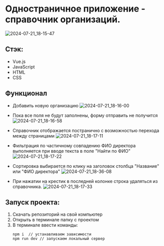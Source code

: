 # Одностраничное приложение - справочник организаций.

![2024-07-21_18-15-47](https://github.com/user-attachments/assets/dc48e0e3-0b98-443d-a1ad-1f6e9454a078)

## Стэк:
- Vue.js
- JavaScript
- HTML
- CSS

## Функционал
- Добавить новую организацию
![2024-07-21_18-16-00](https://github.com/user-attachments/assets/b42314b2-3b31-4048-8195-334db1b153c1)

- Пока все поля не будут заполнены, форму отправить не получится
![2024-07-21_18-16-58](https://github.com/user-attachments/assets/f4165b96-d4eb-4099-aa3f-356233e91b11)

- Справочник отображается постранично с возможностью перехода между страницами
![2024-07-21_18-17-11](https://github.com/user-attachments/assets/a753b515-8b28-4024-9df1-b14f06b38f38)

- Фильтрация по частичному совпадению ФИО директора выполняется при вводе текста в поле "Найти по ФИО"
![2024-07-21_18-17-22](https://github.com/user-attachments/assets/a6972935-e644-4297-aad1-e8bedb9f0139)

- Сортировка выбирается по клику на заголовок столбца "Название" или "ФИО директора"
![2024-07-21_18-36-08](https://github.com/user-attachments/assets/27d9db90-c46e-4070-b163-e8c671057d8f)

- При нажатии на крестик в последней колонке строка удаляться из справочника.
![2024-07-21_18-17-33](https://github.com/user-attachments/assets/a4fb5979-ab9a-40a6-b6d2-291aff22ed65)

## Запуск проекта:

1. Скачать репозиторий на свой компьютер
2. Открыть в терминале папку с проектом
3. В терминале ввести команды:
   ```
   npm i  // устанавливаем зависимости
   npm run dev // запускаем локальный сервер


